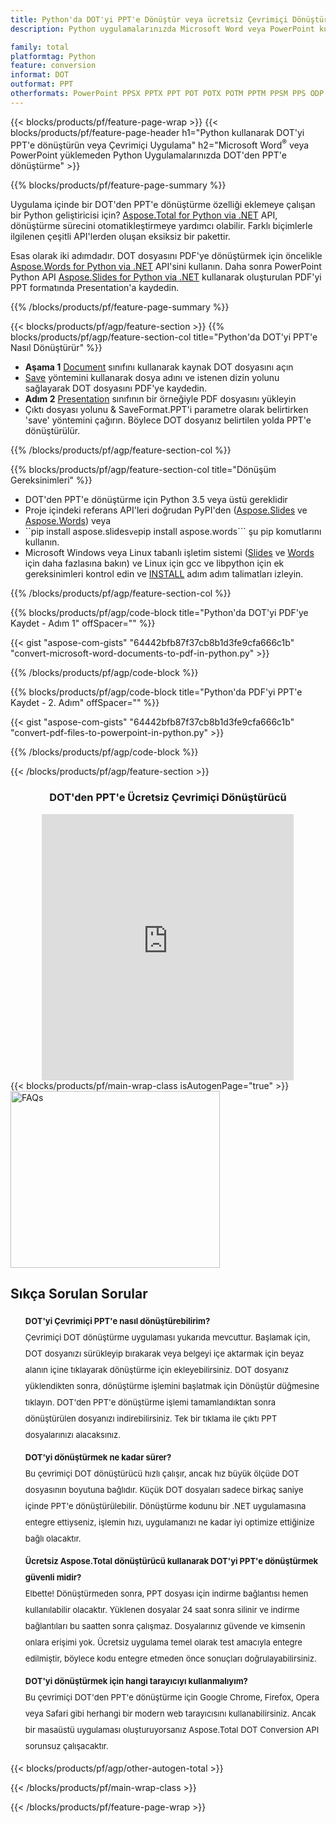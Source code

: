 ```yaml
---
title: Python'da DOT'yi PPT'e Dönüştür veya ücretsiz Çevrimiçi Dönüştürücü ile
description: Python uygulamalarınızda Microsoft Word veya PowerPoint kullanmadan DOT'den PPT'e dönüştürme veya çevrimiçi. Kodu entegre etmeden önce ücretsiz DOT'den PPT'e çevrimiçi dönüştürücüyü hızlı bir şekilde test edin. 

family: total
platformtag: Python
feature: conversion
informat: DOT
outformat: PPT
otherformats: PowerPoint PPSX PPTX PPT POT POTX POTM PPTM PPSM PPS ODP
---
```

{{< blocks/products/pf/feature-page-wrap >}}
{{< blocks/products/pf/feature-page-header h1="Python kullanarak DOT'yi PPT'e dönüştürün veya Çevrimiçi Uygulama" h2="Microsoft Word<sup>&reg;</sup> veya PowerPoint yüklemeden Python Uygulamalarınızda DOT'den PPT'e dönüştürme" >}}

{{% blocks/products/pf/feature-page-summary %}}

Uygulama içinde bir DOT'den PPT'e dönüştürme özelliği eklemeye çalışan bir Python geliştiricisi için? [Aspose.Total for Python via .NET](https://products.aspose.com/total/python-net/) API, dönüştürme sürecini otomatikleştirmeye yardımcı olabilir. Farklı biçimlerle ilgilenen çeşitli API'lerden oluşan eksiksiz bir pakettir.  

Esas olarak iki adımdadır. DOT dosyasını PDF'ye dönüştürmek için öncelikle [Aspose.Words for Python via .NET](https://products.aspose.com/words/python-net/) API'sini kullanın. Daha sonra PowerPoint Python API [Aspose.Slides for Python via .NET](https://products.aspose.com/slides/python-net/) kullanarak oluşturulan PDF'yi PPT formatında Presentation'a kaydedin. 

{{% /blocks/products/pf/feature-page-summary %}}

{{< blocks/products/pf/agp/feature-section >}}
{{% blocks/products/pf/agp/feature-section-col title="Python'da DOT'yi PPT'e Nasıl Dönüştürür" %}}
- **Aşama 1** [Document](https://reference.aspose.com/words/python-net/aspose.words/document/) sınıfını kullanarak kaynak DOT dosyasını açın
- [Save](https://reference.aspose.com/words/python-net/aspose.words/document/save/) yöntemini kullanarak dosya adını ve istenen dizin yolunu sağlayarak DOT dosyasını PDF'ye kaydedin.
-  **Adım 2** [Presentation](https://reference.aspose.com/slides/python-net/aspose.slides/presentation/) sınıfının bir örneğiyle PDF dosyasını yükleyin
-  Çıktı dosyası yolunu & SaveFormat.PPT'i parametre olarak belirtirken 'save' yöntemini çağırın. Böylece DOT dosyanız belirtilen yolda PPT'e dönüştürülür.

{{% /blocks/products/pf/agp/feature-section-col %}}

{{% blocks/products/pf/agp/feature-section-col title="Dönüşüm Gereksinimleri" %}}

- DOT'den PPT'e dönüştürme için Python 3.5 veya üstü gereklidir
- Proje içindeki referans API'leri doğrudan PyPI'den ([Aspose.Slides](https://pypi.org/project/Aspose.Slides/) ve [Aspose.Words](https://pypi.org/project/aspose-words/)) veya
- ``pip install aspose.slides``` ve ```pip install aspose.words``` şu pip komutlarını kullanın. 
- Microsoft Windows veya Linux tabanlı işletim sistemi ([Slides](https://docs.aspose.com/slides/python-net/system-requirements/) ve [Words](https://docs.aspose.com/words/python-net/system-requirements/) için daha fazlasına bakın) ve Linux için gcc ve libpython için ek gereksinimleri kontrol edin ve [INSTALL](https://docs.aspose.com/words/python-net/installation/) adım adım talimatları izleyin.
 

{{% /blocks/products/pf/agp/feature-section-col %}}

{{% blocks/products/pf/agp/code-block title="Python'da DOT'yi PDF'ye Kaydet - Adım 1" offSpacer="" %}}

{{< gist "aspose-com-gists" "64442bfb87f37cb8b1d3fe9cfa666c1b" "convert-microsoft-word-documents-to-pdf-in-python.py" >}}

{{% /blocks/products/pf/agp/code-block %}}

{{% blocks/products/pf/agp/code-block title="Python'da PDF'yi PPT'e Kaydet - 2. Adım" offSpacer="" %}}

{{< gist "aspose-com-gists" "64442bfb87f37cb8b1d3fe9cfa666c1b" "convert-pdf-files-to-powerpoint-in-python.py" >}}

{{% /blocks/products/pf/agp/code-block %}}

{{< /blocks/products/pf/agp/feature-section >}}

<div class="container-fluid agp-content bg-white aboutfile box-1 vh100 section nopbtm">
<div class=container>
<div class=row>
<div class="demobox tc col-md-12 padding-0" align="center">

<h3>DOT'den PPT'e Ücretsiz Çevrimiçi Dönüştürücü</h3>

<iframe title="dot'dan ppt'ye Çevrimiçi Dönüştürme Aracı" style="border: none; height: 426px;" scrolling="no" src="https://total-conversion-app-65z5r2lp.k8s.dynabic.com/?to=ppt&from=dot" id="child-iframe" width="80%"></iframe>

</div></div>
</div></div>
{{< blocks/products/pf/main-wrap-class isAutogenPage="true" >}}
<style>.howtolist li{margin-right: 0!important;line-height: 26px;position: relative;margin-bottom: 10px;font-size: 13px;list-style-type: none;}</style>
<div class="col-md-12 tl bg-gray-dark howtolist section">
  <a class="anchor" name="faqpage"></a>
  <div class="container tl dflex" itemscope="" itemtype="https://schema.org/FAQPage">
      <div class="col-md-4 howtosectiongfx">
          <img class="social-panel-hide-on-mobile" src="https://www.groupdocs.cloud/templates/brand/images/groupdocs/conversion/groupdocs_conversion-brand.png" alt="FAQs" width="335" height="283">
      </div>
      <div class="howtosection col-md-8">
          <div>
              <h2>Sıkça Sorulan Sorular</h2>
              <ul>
                  <li itemscope="" itemprop="mainEntity" itemtype="https://schema.org/Question">
                      <div>
                          <span itemprop="name"><b>DOT'yi Çevrimiçi PPT'e nasıl dönüştürebilirim?</b></span>
                      </div>
                      <div itemscope="" itemprop="acceptedAnswer" itemtype="https://schema.org/Answer">
                          <span itemprop="text">Çevrimiçi DOT dönüştürme uygulaması yukarıda mevcuttur. Başlamak için, DOT dosyanızı sürükleyip bırakarak veya belgeyi içe aktarmak için beyaz alanın içine tıklayarak dönüştürme için ekleyebilirsiniz. DOT dosyanız yüklendikten sonra, dönüştürme işlemini başlatmak için Dönüştür düğmesine tıklayın. DOT'den PPT'e dönüştürme işlemi tamamlandıktan sonra dönüştürülen dosyanızı indirebilirsiniz. Tek bir tıklama ile çıktı PPT dosyalarınızı alacaksınız.</span>
                      </div>
                  </li>
                  <li itemscope="" itemprop="mainEntity" itemtype="https://schema.org/Question">
                      <div>
                          <span itemprop="name"><b>DOT'yi dönüştürmek ne kadar sürer?</b></span>
                      </div>
                      <div itemscope="" itemprop="acceptedAnswer" itemtype="https://schema.org/Answer">
                          <span itemprop="text">Bu çevrimiçi DOT dönüştürücü hızlı çalışır, ancak hız büyük ölçüde DOT dosyasının boyutuna bağlıdır. Küçük DOT dosyaları sadece birkaç saniye içinde PPT'e dönüştürülebilir. Dönüştürme kodunu bir .NET uygulamasına entegre ettiyseniz, işlemin hızı, uygulamanızı ne kadar iyi optimize ettiğinize bağlı olacaktır.</span>
                      </div>
                  </li>
                  <li itemscope="" itemprop="mainEntity" itemtype="https://schema.org/Question">
                      <div>
                          <span itemprop="name"><b>Ücretsiz Aspose.Total dönüştürücü kullanarak DOT'yi PPT'e dönüştürmek güvenli midir?</b></span>
                      </div>
                      <div itemscope="" itemprop="acceptedAnswer" itemtype="https://schema.org/Answer">
                          <span itemprop="text">Elbette! Dönüştürmeden sonra, PPT dosyası için indirme bağlantısı hemen kullanılabilir olacaktır. Yüklenen dosyalar 24 saat sonra silinir ve indirme bağlantıları bu saatten sonra çalışmaz. Dosyalarınız güvende ve kimsenin onlara erişimi yok. Ücretsiz uygulama temel olarak test amacıyla entegre edilmiştir, böylece kodu entegre etmeden önce sonuçları doğrulayabilirsiniz.</span>
                      </div>
                  </li>                 
                  <li itemscope="" itemprop="mainEntity" itemtype="https://schema.org/Question">
                      <div>
                          <span itemprop="name"><b>DOT'yi dönüştürmek için hangi tarayıcıyı kullanmalıyım?</b></span>
                      </div>
                      <div itemscope="" itemprop="acceptedAnswer" itemtype="https://schema.org/Answer">
                          <span itemprop="text">Bu çevrimiçi DOT'den PPT'e dönüştürme için Google Chrome, Firefox, Opera veya Safari gibi herhangi bir modern web tarayıcısını kullanabilirsiniz. Ancak bir masaüstü uygulaması oluşturuyorsanız Aspose.Total DOT Conversion API sorunsuz çalışacaktır.</span>
                      </div>
                  </li>
              </ul>
          </div>
      </div>
  </div>
{{< blocks/products/pf/agp/other-autogen-total >}}
 
{{< /blocks/products/pf/main-wrap-class >}}

{{< /blocks/products/pf/feature-page-wrap >}}